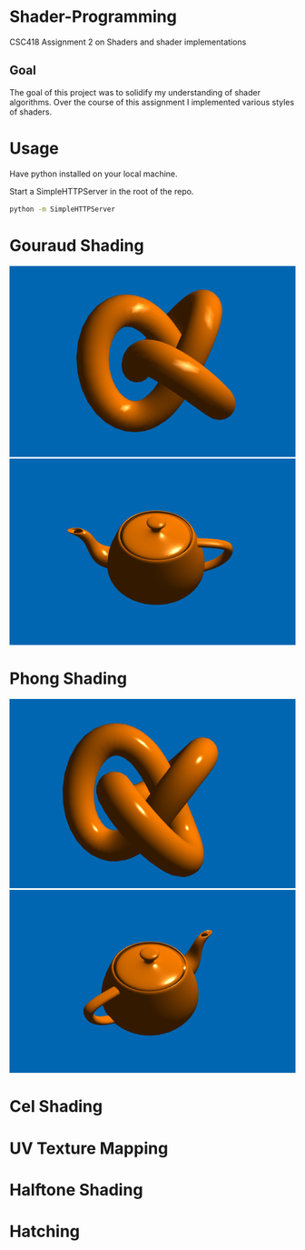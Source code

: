 # Shader-Programming
CSC418 Assignment 2 on Shaders and shader implementations

## Goal 

The goal of this project was to solidify my understanding of shader algorithms. Over the course of this assignment I implemented 
various styles of shaders.

# Usage 
Have python installed on your local machine.

Start a SimpleHTTPServer in the root of the repo.
```sh
python -m SimpleHTTPServer
```

# Gouraud Shading
![Gouraud Shading](https://raw.githubusercontent.com/SanchitL/Shader-Programming/master/images/Gouraud.png)
![Gouraud Teapot](https://raw.githubusercontent.com/SanchitL/Shader-Programming/master/images/GouraudTeapot.png)

# Phong Shading
![Phong Shading](https://raw.githubusercontent.com/SanchitL/Shader-Programming/master/images/Phong.png)
![Phong Teapot](https://raw.githubusercontent.com/SanchitL/Shader-Programming/master/images/PhongTeapot.png)

# Cel Shading
# UV Texture Mapping
# Halftone Shading
# Hatching

